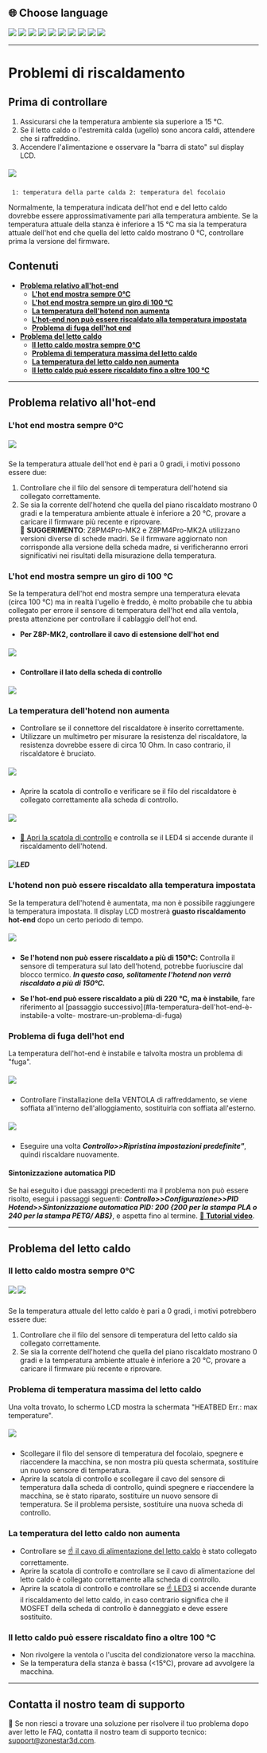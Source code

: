 ## <a id="choose-language">:globe_with_meridians: Choose language</a>
[![](../lanpic/EN.png)](https://github.com/ZONESTAR3D/Z8P/blob/main/Z8P_FAQ/Issue_heating/readme.md)
[![](../lanpic/ES.png)](https://github.com/ZONESTAR3D/Z8P/blob/main/Z8P_FAQ/Issue_heating/readme-es.md)
[![](../lanpic/PT.png)](https://github.com/ZONESTAR3D/Z8P/blob/main/Z8P_FAQ/Issue_heating/readme-pt.md)
[![](../lanpic/FR.png)](https://github.com/ZONESTAR3D/Z8P/blob/main/Z8P_FAQ/Issue_heating/readme-fr.md)
[![](../lanpic/DE.png)](https://github.com/ZONESTAR3D/Z8P/blob/main/Z8P_FAQ/Issue_heating/readme-de.md)
[![](../lanpic/IT.png)](https://github.com/ZONESTAR3D/Z8P/blob/main/Z8P_FAQ/Issue_heating/readme-it.md)
[![](../lanpic/RU.png)](https://github.com/ZONESTAR3D/Z8P/blob/main/Z8P_FAQ/Issue_heating/readme-ru.md)
[![](../lanpic/JP.png)](https://github.com/ZONESTAR3D/Z8P/blob/main/Z8P_FAQ/Issue_heating/readme-jp.md)
[![](../lanpic/KR.png)](https://github.com/ZONESTAR3D/Z8P/blob/main/Z8P_FAQ/Issue_heating/readme-kr.md)
[![](../lanpic/SA.png)](https://github.com/ZONESTAR3D/Z8P/blob/main/Z8P_FAQ/Issue_heating/readme-ar.md)

-----
# Problemi di riscaldamento
## Prima di controllare
1. Assicurarsi che la temperatura ambiente sia superiore a 15 ℃.
2. Se il letto caldo o l'estremità calda (ugello) sono ancora caldi, attendere che si raffreddino.
3. Accendere l'alimentazione e osservare la "barra di stato" sul display LCD.
##### ![](./LCD_screen.jpg)
>
     1: temperatura della parte calda 2: temperatura del focolaio
Normalmente, la temperatura indicata dell'hot end e del letto caldo dovrebbe essere approssimativamente pari alla temperatura ambiente.
Se la temperatura attuale della stanza è inferiore a 15 ℃ ma sia la temperatura attuale dell'hot end che quella del letto caldo mostrano 0 ℃, controllare prima la versione del firmware.

## Contenuti
- **[Problema relativo all'hot-end](#a)**
   - **[L'hot end mostra sempre 0℃](#a1)**
   - **[L'hot end mostra sempre un giro di 100 ℃](#a2)**
   - **[La temperatura dell'hotend non aumenta](#a3)**
   - **[L'hot-end non può essere riscaldato alla temperatura impostata](#14)**
   - **[Problema di fuga dell'hot end](#a5)**
- **[Problema del letto caldo](#b)**
   - **[Il letto caldo mostra sempre 0℃](#b1)**
   - **[Problema di temperatura massima del letto caldo](#b2)**
   - **[La temperatura del letto caldo non aumenta](#b3)**
   - **[Il letto caldo può essere riscaldato fino a oltre 100 ℃](#b4)**

-----
## <a id="a">Problema relativo all'hot-end</a>
### <a id="a1">L'hot end mostra sempre 0℃</a>
##### ![](hotend_min_temperature.jpg)
Se la temperatura attuale dell'hot end è pari a 0 gradi, i motivi possono essere due:
1. Controllare che il filo del sensore di temperatura dell'hotend sia collegato correttamente.
2. Se sia la corrente dell'hotend che quella del piano riscaldato mostrano 0 gradi e la temperatura ambiente attuale è inferiore a 20 ℃, provare a caricare il firmware più recente e riprovare.     
:pushpin: **SUGGERIMENTO**: Z8PM4Pro-MK2 e Z8PM4Pro-MK2A utilizzano versioni diverse di schede madri. Se il firmware aggiornato non corrisponde alla versione della scheda madre, si verificheranno errori significativi nei risultati della misurazione della temperatura.

### <a id="a2">L'hot end mostra sempre un giro di 100 ℃ </a>
Se la temperatura dell'hot end mostra sempre una temperatura elevata (circa 100 ℃) ma in realtà l'ugello è freddo, è molto probabile che tu abbia collegato per errore il sensore di temperatura dell'hot end alla ventola, presta attenzione per controllare il cablaggio dell'hot end.
- **Per Z8P-MK2, controllare il cavo di estensione dell'hot end**
##### ![](./Hotend_wiring.jpg)
- **Controllare il lato della scheda di controllo**
##### ![](../pic/Z8P_wiring.png)

### <a id="a3">La temperatura dell'hotend non aumenta </a>
- Controllare se il connettore del riscaldatore è inserito correttamente.
- Utilizzare un multimetro per misurare la resistenza del riscaldatore, la resistenza dovrebbe essere di circa 10 Ohm. In caso contrario, il riscaldatore è bruciato.
##### ![](./measure.jpg)
- Aprire la scatola di controllo e verificare se il filo del riscaldatore è collegato correttamente alla scheda di controllo.
##### ![](./WireOfheater.jpg)
- [:link: Apri la scatola di controllo](../How_to_open_the_control_box.jpg) e controlla se il LED4 si accende durante il riscaldamento dell'hotend.
##### <a id="LED"> ![LED](LEDs.jpg) </a>

### <a id="a4">L'hotend non può essere riscaldato alla temperatura impostata </a>
Se la temperatura dell'hotend è aumentata, ma non è possibile raggiungere la temperatura impostata. Il display LCD mostrerà **guasto riscaldamento hot-end** dopo un certo periodo di tempo.
##### ![](./hotend_heating_fail.jpg)
- **Se l'hotend non può essere riscaldato a più di 150℃:** Controlla il sensore di temperatura sul lato dell'hotend, potrebbe fuoriuscire dal blocco termico. ***In questo caso, solitamente l'hotend non verrà riscaldato a più di 150℃.***
<!-- ![](sensorhotenddrop.jpg) -->
- **Se l'hot-end può essere riscaldato a più di 220 ℃, ma è instabile**, fare riferimento al [passaggio successivo](#la-temperatura-dell'hot-end-è-instabile-a volte- mostrare-un-problema-di-fuga)
### <a id="a5">Problema di fuga dell'hot end </a>
La temperatura dell'hot-end è instabile e talvolta mostra un problema di "fuga".
##### ![](./runaway.jpg)
   - Controllare l'installazione della VENTOLA di raffreddamento, se viene soffiata all'interno dell'alloggiamento, sostituirla con soffiata all'esterno.
##### ![](./coolingfan.jpg)
   - Eseguire una volta ***Controllo>>Ripristina impostazioni predefinite"***, quindi riscaldare nuovamente.
#### Sintonizzazione automatica PID
Se hai eseguito i due passaggi precedenti ma il problema non può essere risolto, esegui i passaggi seguenti: ***Controllo>>Configurazione>>PID Hotend>>Sintonizzazione automatica PID: 200 {200 per la stampa PLA o 240 per la stampa PETG/ ABS}***, e aspetta fino al termine. [:movie_camera: **Tutorial video**](./PID_Auto_Tune.gif).

-----
## <a id="b">Problema del letto caldo </a>
### <a id="b1">Il letto caldo mostra sempre 0℃ </a>
##### ![](hotbed_min_temperature.jpg) ![](./Hotbed_wiring.jpg)
Se la temperatura attuale del letto caldo è pari a 0 gradi, i motivi potrebbero essere due:
1. Controllare che il filo del sensore di temperatura del letto caldo sia collegato correttamente.
2. Se sia la corrente dell'hotend che quella del piano riscaldato mostrano 0 gradi e la temperatura ambiente attuale è inferiore a 20 ℃, provare a caricare il firmware più recente e riprovare.

### <a id="b2">Problema di temperatura massima del letto caldo </a>
Una volta trovato, lo schermo LCD mostra la schermata "HEATBED Err.: max temperature".
##### ![](./hotbed_max_temperature.jpg)
- Scollegare il filo del sensore di temperatura del focolaio, spegnere e riaccendere la macchina, se non mostra più questa schermata, sostituire un nuovo sensore di temperatura.
- Aprire la scatola di controllo e scollegare il cavo del sensore di temperatura dalla scheda di controllo, quindi spegnere e riaccendere la macchina, se è stato riparato, sostituire un nuovo sensore di temperatura. Se il problema persiste, sostituire una nuova scheda di controllo.

### <a id="b3">La temperatura del letto caldo non aumenta </a>
- Controllare se [:point_up: il cavo di alimentazione del letto caldo](#b1) è stato collegato correttamente.
- Aprire la scatola di controllo e controllare se il cavo di alimentazione del letto caldo è collegato correttamente alla scheda di controllo.
- Aprire la scatola di controllo e controllare se [:point_up: LED3](#LED) si accende durante il riscaldamento del letto caldo, in caso contrario significa che il MOSFET della scheda di controllo è danneggiato e deve essere sostituito.

### <a id="b4">Il letto caldo può essere riscaldato fino a oltre 100 ℃ </a>
- Non rivolgere la ventola o l'uscita del condizionatore verso la macchina.
- Se la temperatura della stanza è bassa (<15℃), provare ad avvolgere la macchina.

--------
## Contatta il nostro team di supporto
:email: Se non riesci a trovare una soluzione per risolvere il tuo problema dopo aver letto le FAQ, contatta il nostro team di supporto tecnico: support@zonestar3d.com.